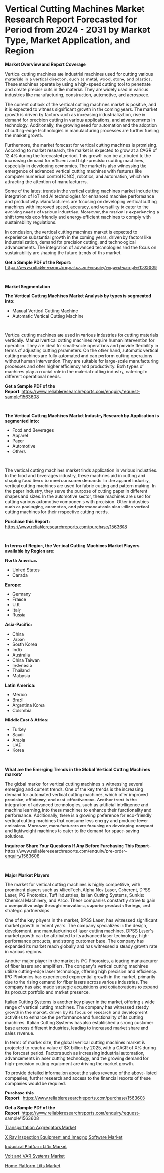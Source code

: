 <p><h1>Vertical Cutting Machines Market Research Report Forecasted for Period from 2024 -  2031 by Market Type, Market Application, and Region</h1></p><p><strong>Market Overview and Report Coverage</strong></p>
<p><p>Vertical cutting machines are industrial machines used for cutting various materials in a vertical direction, such as metal, wood, stone, and plastics. These machines operate by using a high-speed cutting tool to penetrate and create precise cuts in the material. They are widely used in various industries like manufacturing, construction, automotive, and aerospace.</p><p>The current outlook of the vertical cutting machines market is positive, and it is expected to witness significant growth in the coming years. The market growth is driven by factors such as increasing industrialization, rise in demand for precision cutting in various applications, and advancements in technology. Additionally, the growing need for automation and the adoption of cutting-edge technologies in manufacturing processes are further fueling the market growth.</p><p>Furthermore, the market forecast for vertical cutting machines is promising. According to market research, the market is expected to grow at a CAGR of 12.4% during the forecasted period. This growth can be attributed to the increasing demand for efficient and high-precision cutting machines, especially in developing economies. The market is also witnessing the emergence of advanced vertical cutting machines with features like computer numerical control (CNC), robotics, and automation, which are attracting the attention of manufacturers.</p><p>Some of the latest trends in the vertical cutting machines market include the integration of IoT and AI technologies for enhanced machine performance and productivity. Manufacturers are focusing on developing vertical cutting machines with improved speed, accuracy, and versatility to cater to the evolving needs of various industries. Moreover, the market is experiencing a shift towards eco-friendly and energy-efficient machines to comply with sustainability regulations.</p><p>In conclusion, the vertical cutting machines market is expected to experience substantial growth in the coming years, driven by factors like industrialization, demand for precision cutting, and technological advancements. The integration of advanced technologies and the focus on sustainability are shaping the future trends of this market.</p></p>
<p><strong>Get a Sample PDF of the Report:</strong> <a href="https://www.reliableresearchreports.com/enquiry/request-sample/1563608">https://www.reliableresearchreports.com/enquiry/request-sample/1563608</a></p>
<p>&nbsp;</p>
<p><strong>Market Segmentation</strong></p>
<p><strong>The Vertical Cutting Machines Market Analysis by types is segmented into:</strong></p>
<p><ul><li>Manual Vertical Cutting Machine</li><li>Automatic Vertical Cutting Machine</li></ul></p>
<p>&nbsp;</p>
<p><p>Vertical cutting machines are used in various industries for cutting materials vertically. Manual vertical cutting machines require human intervention for operation. They are ideal for small-scale operations and provide flexibility in terms of adjusting cutting parameters. On the other hand, automatic vertical cutting machines are fully automated and can perform cutting operations without human intervention. They are suitable for large-scale manufacturing processes and offer higher efficiency and productivity. Both types of machines play a crucial role in the material cutting industry, catering to different operational needs.</p></p>
<p><strong>Get a Sample PDF of the Report:</strong>&nbsp;<a href="https://www.reliableresearchreports.com/enquiry/request-sample/1563608">https://www.reliableresearchreports.com/enquiry/request-sample/1563608</a></p>
<p>&nbsp;</p>
<p><strong>The Vertical Cutting Machines Market Industry Research by Application is segmented into:</strong></p>
<p><ul><li>Food and Beverages</li><li>Apparel</li><li>Paper</li><li>Automotive</li><li>Others</li></ul></p>
<p>&nbsp;</p>
<p><p>The vertical cutting machines market finds application in various industries. In the food and beverages industry, these machines aid in cutting and shaping food items to meet consumer demands. In the apparel industry, vertical cutting machines are used for fabric cutting and pattern making. In the paper industry, they serve the purpose of cutting paper in different shapes and sizes. In the automotive sector, these machines are used for cutting various automotive components with precision. Other industries such as packaging, cosmetics, and pharmaceuticals also utilize vertical cutting machines for their respective cutting needs.</p></p>
<p><strong>Purchase this Report:</strong>&nbsp; <a href="https://www.reliableresearchreports.com/purchase/1563608">https://www.reliableresearchreports.com/purchase/1563608</a></p>
<p>&nbsp;</p>
<p><strong>In terms of Region, the Vertical Cutting Machines Market Players available by Region are:</strong></p>
<p>
    <p> <strong> North America: </strong>
        <ul>
            <li>United States</li>
            <li>Canada</li>
        </ul>
        </p> 
    <p> <strong> Europe: </strong>
        <ul>
            <li>Germany</li>
            <li>France</li>
            <li>U.K.</li>
            <li>Italy</li>
            <li>Russia</li>
        </ul>
        </p> 
    <p> <strong> Asia-Pacific: </strong>
        <ul>
            <li>China</li>
            <li>Japan</li>
            <li>South Korea</li>
            <li>India</li>
            <li>Australia</li>
            <li>China Taiwan</li>
            <li>Indonesia</li>
            <li>Thailand</li>
            <li>Malaysia</li>
        </ul>
        </p> 
    <p> <strong> Latin America: </strong>
        <ul>
            <li>Mexico</li>
            <li>Brazil</li>
            <li>Argentina Korea</li>
            <li>Colombia</li>
        </ul>
        </p> 
    <p> <strong> Middle East & Africa: </strong>
        <ul>
            <li>Turkey</li>
            <li>Saudi</li>
            <li>Arabia</li>
            <li>UAE</li>
            <li>Korea</li>
        </ul>
    </p>
    </p>
<p>&nbsp;</p>
<p><strong>What are the Emerging Trends in the Global Vertical Cutting Machines market?</strong></p>
<p><p>The global market for vertical cutting machines is witnessing several emerging and current trends. One of the key trends is the increasing demand for automated vertical cutting machines, which offer improved precision, efficiency, and cost-effectiveness. Another trend is the integration of advanced technologies, such as artificial intelligence and machine learning, into these machines to enhance their functionality and performance. Additionally, there is a growing preference for eco-friendly vertical cutting machines that consume less energy and produce fewer emissions. Moreover, manufacturers are focusing on developing compact and lightweight machines to cater to the demand for space-saving solutions.</p></p>
<p><strong>Inquire or Share Your Questions If Any Before Purchasing This Report</strong>- <a href="https://www.reliableresearchreports.com/enquiry/pre-order-enquiry/1563608">https://www.reliableresearchreports.com/enquiry/pre-order-enquiry/1563608</a></p>
<p>&nbsp;</p>
<p><strong>Major Market Players</strong></p>
<p><p>The market for vertical cutting machines is highly competitive, with prominent players such as AlliedTech, Alpha Nov Laser, Coherent, DPSS Laser, IPG Photonics, Tuff Industries, Italian Cutting Systems, Sunkist Chemical Machinery, and Asco. These companies constantly strive to gain a competitive edge through innovations, superior product offerings, and strategic partnerships.</p><p>One of the key players in the market, DPSS Laser, has witnessed significant market growth in recent years. The company specializes in the design, development, and manufacturing of laser cutting machines. DPSS Laser's market growth can be attributed to its advanced laser technology, high-performance products, and strong customer base. The company has expanded its market reach globally and has witnessed a steady growth rate in various regions.</p><p>Another major player in the market is IPG Photonics, a leading manufacturer of fiber lasers and amplifiers. The company's vertical cutting machines utilize cutting-edge laser technology, offering high precision and efficiency. IPG Photonics has experienced exponential growth in the market, primarily due to the rising demand for fiber lasers across various industries. The company has also made strategic acquisitions and collaborations to expand its product portfolio and market presence.</p><p>Italian Cutting Systems is another key player in the market, offering a wide range of vertical cutting machines. The company has witnessed steady growth in the market, driven by its focus on research and development activities to enhance the performance and functionality of its cutting machines. Italian Cutting Systems has also established a strong customer base across different industries, leading to increased market share and sales revenue.</p><p>In terms of market size, the global vertical cutting machines market is projected to reach a value of $X billion by 2025, with a CAGR of X% during the forecast period. Factors such as increasing industrial automation, advancements in laser cutting technology, and the growing demand for high-precision cutting equipment are driving the market growth.</p><p>To provide detailed information about the sales revenue of the above-listed companies, further research and access to the financial reports of these companies would be required.</p></p>
<p><strong>Purchase this Report:</strong>&nbsp;&nbsp;<a href="https://www.reliableresearchreports.com/purchase/1563608">https://www.reliableresearchreports.com/purchase/1563608</a></p>
<p></p>
<p><strong>Get a Sample PDF of the Report:</strong>&nbsp;<a href="https://www.reliableresearchreports.com/enquiry/request-sample/1563608">https://www.reliableresearchreports.com/enquiry/request-sample/1563608</a></p>
<p><p><a href="https://medium.com/@itzelheller546/transportation-aggregators-market-report-reveals-the-latest-trends-and-growth-opportunities-of-this-86d254fce9cc">Transportation Aggregators Market</a></p><p><a href="https://medium.com/@tammyjones1939/x-ray-inspection-equipment-and-imaging-software-market-size-cagr-trends-2024-2030-d0d75632ba4b">X Ray Inspection Equipment and Imaging Software Market</a></p><p><a href="https://github.com/Chiragrp24/Market-Research-Report-List-2/blob/main/industrial-platform-lifts-market.md">Industrial Platform Lifts Market</a></p><p><a href="https://medium.com/@itzelheller546/volt-and-var-systems-market-furnishes-information-on-market-share-market-trends-and-market-growth-93c40dcf50e9">Volt and VAR Systems Market</a></p><p><a href="https://github.com/YashRP12/Market-Research-Report-List-2/blob/main/home-platform-lifts-market.md">Home Platform Lifts Market</a></p></p>